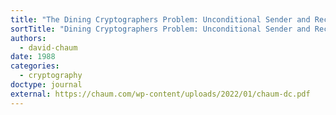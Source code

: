 ```yaml
---
title: "The Dining Cryptographers Problem: Unconditional Sender and Recipient Untraceability"
sortTitle: "Dining Cryptographers Problem: Unconditional Sender and Recipient Untraceability, The"
authors:
  - david-chaum
date: 1988
categories:
  - cryptography
doctype: journal
external: https://chaum.com/wp-content/uploads/2022/01/chaum-dc.pdf
---
```

